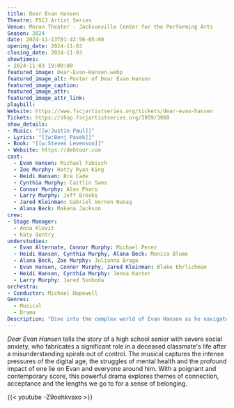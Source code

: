 ```yaml
---
title: Dear Evan Hansen
Theatre: FSCJ Artist Series
Venue: Moran Theater - Jacksonville Center for the Performing Arts
Season: 2024
date: 2024-11-13T01:42:56-05:00
opening_date: 2024-11-03
closing_date: 2024-11-03
showtimes:
- 2024-11-03 19:00:00
featured_image: Dear-Evan-Hansen.webp
featured_image_alt: Poster of Dear Evan Hansen
featured_image_caption: 
featured_image_attr: 
featured_image_attr_link: 
playbill:
Website: https://www.fscjartistseries.org/tickets/dear-evan-hansen
Tickets: https://shop.fscjartistseries.org/3959/3960
show_details: 
- Music: "[[w:Justin Paul]]"
- Lyrics: "[[w:Benj Pasek]]"
- Book: "[[w:Steven Levenson]]"
- Website: https://dehtour.com
cast:
  - Evan Hansen: Michael Fabisch
  - Zoe Murphy: Hatty Ryan King
  - Heidi Hansen: Bre Cade
  - Cynthia Murphy: Caitlin Sams
  - Connor Murphy: Alex Pharo
  - Larry Murphy: Jeff Brooks
  - Jared Kleinman: Gabriel Vernon Nunag
  - Alana Beck: Makena Jackson
crew:
- Stage Manager:
  - Anna Klevit
  - Katy Gentry
understudies:
  - Evan Alternate, Connor Murphy: Michael Perez
  - Heidi Hansen, Cynthia Murphy, Alana Beck: Monica Blume
  - Alana Beck, Zoe Murphy: Julianna Braga
  - Evan Hansen, Connor Murphy, Jared Kleinman: Blake Ehrlichman
  - Heidi Hansen, Cynthia Murphy: Jenna Kantor
  - Larry Murphy: Jared Svoboda
orchestra:
- Conductor: Michael Hopewell
Genres:
  - Musical
  - Drama
Description: "Dive into the complex world of Evan Hansen as he navigates the challenges of adolescence, identity and the deep desire to belong."
---
```

*Dear Evan Hansen* tells the story of a high school senior with severe social anxiety, who fabricates a significant role in a deceased classmate's life after a misunderstanding spirals out of control. The musical captures the intense pressures of the digital age, the struggles of mental health and the profound impact of one lie on Evan and everyone around him. With a poignant and contemporary score, this powerful drama explores themes of connection, acceptance and the lengths we go to for a sense of belonging.

{{< youtube -Z9oehkvaxo >}}